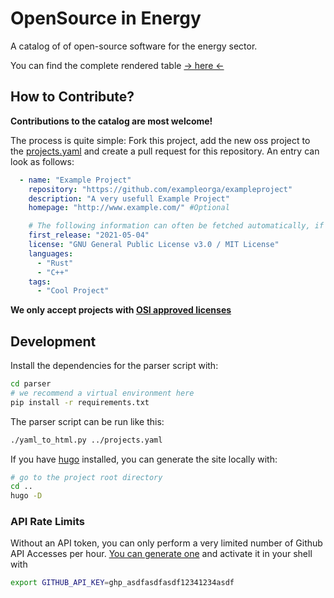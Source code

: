 # OpenSource in Energy

A catalog of of open-source software for the energy sector.

You can find the complete rendered table [-> here <-](https://oss-in-energy.github.io/oss-in-energy/)

## How to Contribute?

**Contributions to the catalog are most welcome!**

The process is quite simple: Fork this project, add the new oss project to the [projects.yaml](projects.yaml) and create a pull request for this repository.
An entry can look as follows:

```yaml
  - name: "Example Project"
    repository: "https://github.com/exampleorga/exampleproject"
    description: "A very usefull Example Project"
    homepage: "http://www.example.com/" #Optional

    # The following information can often be fetched automatically, if not they can also be provided manually
    first_release: "2021-05-04"
    license: "GNU General Public License v3.0 / MIT License"
    languages:
      - "Rust"
      - "C++"
    tags:
      - "Cool Project"
```

**We only accept projects with [OSI approved licenses](https://opensource.org/licenses/alphabetical)**

## Development

Install the dependencies for the parser script with:

```bash
cd parser
# we recommend a virtual environment here
pip install -r requirements.txt
```

The parser script can be run like this:

```bash
./yaml_to_html.py ../projects.yaml
```

If you have [hugo](https://gohugo.io/) installed, you can generate the site locally with:

```bash
# go to the project root directory
cd ..
hugo -D
```

### API Rate Limits

Without an API token, you can only perform a very limited number of Github API Accesses per hour.
[You can generate one](https://docs.github.com/en/github/authenticating-to-github/keeping-your-account-and-data-secure/creating-a-personal-access-token) and activate it in your shell with
```bash
export GITHUB_API_KEY=ghp_asdfasdfasdf12341234asdf
```